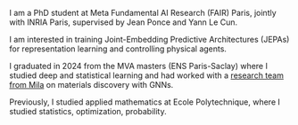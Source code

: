 I am a PhD student at Meta Fundamental AI Research (FAIR) Paris, jointly with INRIA Paris, supervised by Jean Ponce and Yann Le Cun.

I am interested in training Joint-Embedding Predictive Architectures (JEPAs) for representation learning and controlling physical agents.

I graduated in 2024 from the MVA masters (ENS Paris-Saclay) where I studied deep and statistical learning and had worked with a [research team from Mila](https://arxiv.org/abs/2305.05577) on materials discovery with GNNs.

Previously, I studied applied mathematics at Ecole Polytechnique, where I studied statistics, optimization, probability.
